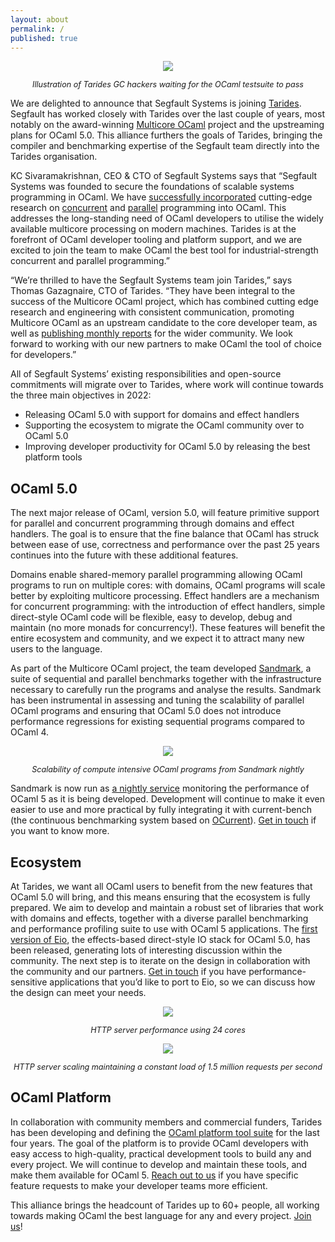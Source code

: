 ```yaml
---
layout: about
permalink: /
published: true
---
```


<p align="center"> <img src="{{ base.url }}/assets/images/paris.jpg" /> </p>
<p align="center" style="font-size:90%;"> <i>Illustration of Tarides GC hackers waiting for the OCaml testsuite to pass</i> </p>

We are delighted to announce that Segfault Systems is joining
[Tarides](https://tarides.com/). Segfault has worked closely with Tarides over
the last couple of years, most notably on the award-winning [Multicore
OCaml](https://github.com/ocaml-multicore/ocaml-multicore)
project and the upstreaming plans for OCaml 5.0. This alliance furthers the
goals of Tarides, bringing the compiler and benchmarking expertise of the
Segfault team directly into the Tarides organisation.

KC Sivaramakrishnan, CEO & CTO of Segfault Systems says that “Segfault Systems
was founded to secure the foundations of scalable systems programming in OCaml.
We have [successfully incorporated](https://github.com/ocaml/ocaml/pull/10831)
cutting-edge research on
[concurrent](https://dl.acm.org/doi/10.1145/3453483.3454039) and
[parallel](https://dl.acm.org/doi/10.1145/3408995) programming into OCaml. This
addresses the long-standing need of OCaml developers to utilise the widely
available multicore processing on modern machines. Tarides is at the forefront
of OCaml developer tooling and platform support, and we are excited to join the
team to make OCaml the best tool for industrial-strength concurrent and parallel
programming.”

“We’re thrilled to have the Segfault Systems team join Tarides,” says Thomas
Gazagnaire, CTO of Tarides. “They have been integral to the success of the
Multicore OCaml project, which has combined cutting edge research and
engineering with consistent communication, promoting Multicore OCaml as an
upstream candidate to the core developer team, as well as [publishing monthly
reports](https://discuss.ocaml.org/tag/multicore-monthly) for the wider
community. We look forward to working with our new partners to make OCaml the
tool of choice for developers.”

All of Segfault Systems’ existing responsibilities and open-source commitments
will migrate over to Tarides, where work will continue towards the three main
objectives in 2022: 

* Releasing OCaml 5.0 with support for domains and effect handlers
* Supporting the ecosystem to migrate the OCaml community over to OCaml 5.0 
* Improving developer productivity for OCaml 5.0 by releasing the best platform
  tools

## OCaml 5.0

The next major release of OCaml, version 5.0, will feature primitive support for
parallel and concurrent programming through domains and effect handlers. The
goal is to ensure that the fine balance that OCaml has struck between ease of
use, correctness and performance over the past 25 years continues into the
future with these additional features. 

Domains enable shared-memory parallel programming allowing OCaml programs to run
on multiple cores: with domains, OCaml programs will scale better by exploiting
multicore processing. Effect handlers are a mechanism for concurrent
programming: with the introduction of effect handlers, simple direct-style OCaml
code will be flexible, easy to develop, debug and maintain (no more monads for
concurrency!). These features will benefit the entire ecosystem and community,
and we expect it to attract many new users to the language. 

As part of the Multicore OCaml project, the team developed
[Sandmark](https://github.com/ocaml-bench/sandmark), a suite of sequential and
parallel benchmarks together with the infrastructure necessary to carefully run
the programs and analyse the results. Sandmark has been instrumental in
assessing and tuning the scalability of parallel OCaml programs and ensuring
that OCaml 5.0 does not introduce performance regressions for existing
sequential programs compared to OCaml 4. 

<p align="center"> <img src="{{ base.url }}/assets/images/scalability.png" /> </p>
<p align="center" style="font-size:90%;"> <i>Scalability of compute intensive OCaml programs from Sandmark nightly</i> </p>

Sandmark is now run as [a nightly service](https://sandmark.ocamllabs.io)
monitoring the performance of OCaml 5 as it is being developed. Development will
continue to make it even easier to use and more practical by fully integrating
it with current-bench (the continuous benchmarking system based on
[OCurrent](https://github.com/ocurrent/ocaml-ci)). [Get in
touch](https://tarides.com/company) if you want to know more.

## Ecosystem

At Tarides, we want all OCaml users to benefit from the new features that OCaml
5.0 will bring, and this means ensuring that the ecosystem is fully prepared. We
aim to develop and maintain a robust set of libraries that work with domains and
effects, together with a diverse parallel benchmarking and performance profiling
suite to use with OCaml 5 applications. The [first version of
Eio](https://discuss.ocaml.org/t/eio-0-1-effects-based-direct-style-io-for-ocaml-5/9298), the
effects-based direct-style IO stack for OCaml 5.0, has been released, generating
lots of interesting discussion within the community. The next step is to iterate
on the design in collaboration with the community and our partners. [Get in
touch](https://tarides.com/company) if you have performance-sensitive
applications that you’d like to port to Eio, so we can discuss how the design
can meet your needs.

<p align="center"> <img src="{{ base.url }}/assets/images/http_load.png" /> </p>
<p align="center" style="font-size:90%;"> <i>HTTP server performance using 24 cores</i> </p>

<p align="center"> <img src="{{ base.url }}/assets/images/http_cores.png" /> </p>
<p align="center" style="font-size:90%;"> <i>HTTP server scaling maintaining a constant load of 1.5 million requests per second</i> </p>

## OCaml Platform

In collaboration with community members and commercial funders, Tarides has been
developing and defining the [OCaml platform tool
suite](https://v3.ocaml.org/learn/platform) for the last four years. The goal of
the platform is to provide OCaml developers with easy access to high-quality,
practical development tools to build any and every project. We will continue to
develop and maintain these tools, and make them available for OCaml 5. [Reach
out to us](https://tarides.com/company) if you have specific feature requests to
make your developer teams more efficient.

This alliance brings the headcount of Tarides up to 60+ people, all working
towards making OCaml the best language for any and every project. [Join
us](https://tarides.com/company/)!
